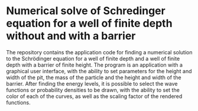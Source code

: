 # Numerical solve of Schredinger equation for a well of finite depth without and with a barrier
The repository contains the application code for finding a numerical solution to the Schrödinger equation for a well of finite depth and a well of finite depth with a barrier of finite height.
The program is an application with a graphical user interface, with the ability to set parameters for the height and width of the pit, the mass of the particle and the height and width of the barrier. After finding the energy levels, it is possible to select the wave functions or probability densities to be drawn, with the ability to set the color of each of the curves, as well as the scaling factor of the rendered functions.
